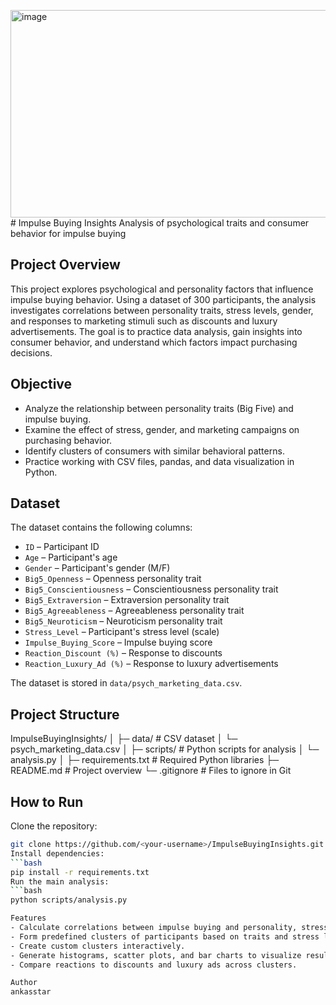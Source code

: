 <img width="507" height="332" alt="image" src="https://github.com/user-attachments/assets/63a0f5c7-896c-45ac-930b-fa408420138c" /># Impulse Buying Insights
Analysis of psychological traits and consumer behavior for impulse buying

## Project Overview
This project explores psychological and personality factors that influence impulse buying behavior. Using a dataset of 300 participants, the analysis investigates correlations between personality traits, stress levels, gender, and responses to marketing stimuli such as discounts and luxury advertisements. The goal is to practice data analysis, gain insights into consumer behavior, and understand which factors impact purchasing decisions.

## Objective
- Analyze the relationship between personality traits (Big Five) and impulse buying.
- Examine the effect of stress, gender, and marketing campaigns on purchasing behavior.
- Identify clusters of consumers with similar behavioral patterns.
- Practice working with CSV files, pandas, and data visualization in Python.

## Dataset
The dataset contains the following columns:
- `ID` – Participant ID
- `Age` – Participant's age
- `Gender` – Participant's gender (M/F)
- `Big5_Openness` – Openness personality trait
- `Big5_Conscientiousness` – Conscientiousness personality trait
- `Big5_Extraversion` – Extraversion personality trait
- `Big5_Agreeableness` – Agreeableness personality trait
- `Big5_Neuroticism` – Neuroticism personality trait
- `Stress_Level` – Participant's stress level (scale)
- `Impulse_Buying_Score` – Impulse buying score
- `Reaction_Discount (%)` – Response to discounts
- `Reaction_Luxury_Ad (%)` – Response to luxury advertisements

The dataset is stored in `data/psych_marketing_data.csv`.

## Project Structure
ImpulseBuyingInsights/
│
├─ data/ # CSV dataset
│ └─ psych_marketing_data.csv
│
├─ scripts/ # Python scripts for analysis
│ └─ analysis.py
│
├─ requirements.txt # Required Python libraries
├─ README.md # Project overview
└─ .gitignore # Files to ignore in Git


## How to Run
Clone the repository:
```bash
git clone https://github.com/<your-username>/ImpulseBuyingInsights.git
Install dependencies:
```bash
pip install -r requirements.txt
Run the main analysis:
```bash
python scripts/analysis.py

Features
- Calculate correlations between impulse buying and personality, stress, gender.
- Form predefined clusters of participants based on traits and stress levels.
- Create custom clusters interactively.
- Generate histograms, scatter plots, and bar charts to visualize results.
- Compare reactions to discounts and luxury ads across clusters.

Author
ankasstar
